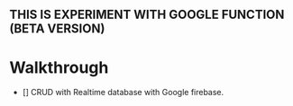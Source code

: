 
## THIS IS EXPERIMENT WITH GOOGLE FUNCTION (BETA VERSION)

# Walkthrough
- [] CRUD with Realtime database with Google firebase.
